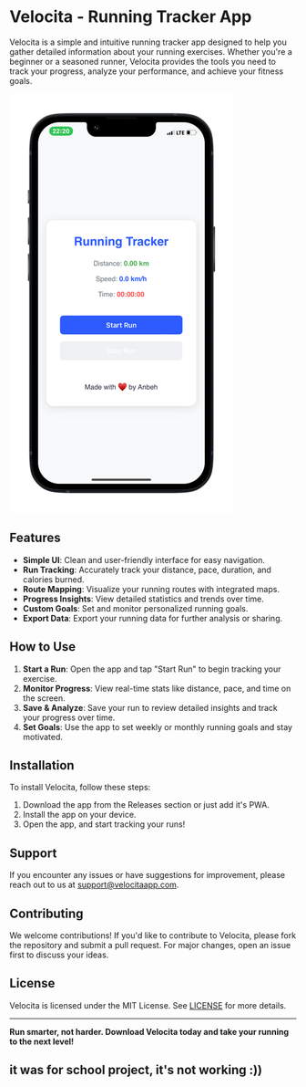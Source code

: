 # Velocita - Running Tracker App

Velocita is a simple and intuitive running tracker app designed to help you gather detailed information about your running exercises. Whether you're a beginner or a seasoned runner, Velocita provides the tools you need to track your progress, analyze your performance, and achieve your fitness goals.

![screenshot](screenshot-1.png)
  
## Features

- **Simple UI**: Clean and user-friendly interface for easy navigation.
- **Run Tracking**: Accurately track your distance, pace, duration, and calories burned.
- **Route Mapping**: Visualize your running routes with integrated maps.
- **Progress Insights**: View detailed statistics and trends over time.
- **Custom Goals**: Set and monitor personalized running goals.
- **Export Data**: Export your running data for further analysis or sharing.

## How to Use

1. **Start a Run**: Open the app and tap "Start Run" to begin tracking your exercise.
2. **Monitor Progress**: View real-time stats like distance, pace, and time on the screen.
3. **Save & Analyze**: Save your run to review detailed insights and track your progress over time.
4. **Set Goals**: Use the app to set weekly or monthly running goals and stay motivated.

## Installation

To install Velocita, follow these steps:

1. Download the app from the Releases section or just add it's PWA.
2. Install the app on your device.
3. Open the app, and start tracking your runs!

## Support

If you encounter any issues or have suggestions for improvement, please reach out to us at [support@velocitaapp.com](mailto:support@velocitaapp.com).

## Contributing

We welcome contributions! If you'd like to contribute to Velocita, please fork the repository and submit a pull request. For major changes, open an issue first to discuss your ideas.

## License

Velocita is licensed under the MIT License. See [LICENSE](LICENSE) for more details.

---

**Run smarter, not harder. Download Velocita today and take your running to the next level!**






## it was for school project, it's not working :))
